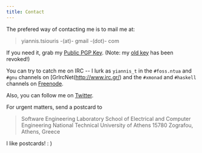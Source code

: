 ```yaml
---
title: Contact
---
```


The prefered way of contacting me is to mail me at:
   > yiannis.tsiouris -(at)- gmail -(dot)- com

If you need it, grab my [Public PGP Key](../files/yiannis_t.asc). (Note: my [old
key](../files/old.asc) has been revoked!)

You can try to catch me on IRC -- I lurk as `yiannis_t` in the `#foss.ntua`
and `#gnu` channels on [GrIrcNet(http://www.irc.gr/) and the `#xmonad` and
`#haskell` channels on [Freenode](http://freenode.net/).

Also, you can follow me on [Twitter](http://twitter.com/#!/tsi0u_).

For urgent matters, send a postcard to

   > Software Engineering Laboratory
   > School of Electrical and Computer Engineering
   > National Technical University of Athens
   > 15780 Zografou, Athens, Greece

I like postcards! : )
